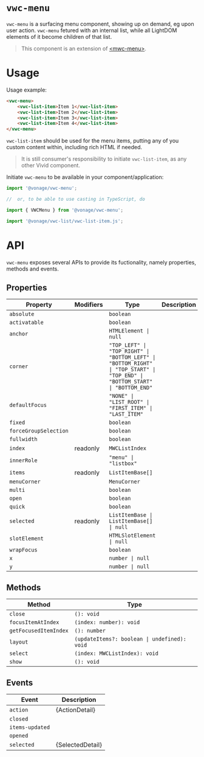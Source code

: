 # `vwc-menu`

`vwc-menu` is a surfacing menu component, showing up on demand, eg upon user action.
`vwc-menu` fetured with an internal list, while all LightDOM elements of it become children of that list.

> This component is an extension of [\<mwc-menu\>](https://github.com/material-components/material-components-web-components/tree/master/packages/menu).

# Usage

Usage example:
```html
<vwc-menu>
	<vwc-list-item>Item 1</vwc-list-item>
	<vwc-list-item>Item 2</vwc-list-item>
	<vwc-list-item>Item 3</vwc-list-item>
	<vwc-list-item>Item 4</vwc-list-item>
</vwc-menu>
```

`vwc-list-item` should be used for the menu items, putting any of you custom content within, including rich HTML if needed.

> It is still consumer's responsibility to initiate `vwc-list-item`, as any other Vivid component.

Initiate `vwc-menu` to be available in your component/application:
```javascript
import '@vonage/vwc-menu';

//	or, to be able to use casting in TypeScript, do

import { VWCMenu } from '@vonage/vwc-menu';

import '@vonage/vwc-list/vwc-list-item.js';
```

# API

`vwc-menu` exposes several APIs to provide its fuctionality, namely properties, methods and events.

## Properties

| Property                  | Modifiers | Type                                             | Description                                      |
|---------------------------|-----------|--------------------------------------------------|--------------------------------------------------|
| `absolute`                |           | `boolean`                                        |                                                  |
| `activatable`             |           | `boolean`                                        |                                                  |
| `anchor`                  |           | `HTMLElement \| null`                            |                                                  |
| `corner`                  |           | `"TOP_LEFT" \| "TOP_RIGHT" \| "BOTTOM_LEFT" \| "BOTTOM_RIGHT" \| "TOP_START" \| "TOP_END" \| "BOTTOM_START" \| "BOTTOM_END"` |                                                  |
| `defaultFocus`            |           | `"NONE" \| "LIST_ROOT" \| "FIRST_ITEM" \| "LAST_ITEM"` |                                                  |
| `fixed`                   |           | `boolean`                                        |                                                  |
| `forceGroupSelection`     |           | `boolean`                                        |                                                  |
| `fullwidth`               |           | `boolean`                                        |                                                  |
| `index`                   | readonly  | `MWCListIndex`                                   |                                                  |
| `innerRole`               |           | `"menu" \| "listbox"`                            |                                                  |
| `items`                   | readonly  | `ListItemBase[]`                                 |                                                  |
| `menuCorner`              |           | `MenuCorner`                                     |                                                  |
| `multi`                   |           | `boolean`                                        |                                                  |
| `open`                    |           | `boolean`                                        |                                                  |
| `quick`                   |           | `boolean`                                        |                                                  |
| `selected`                | readonly  | `ListItemBase \| ListItemBase[] \| null`         |                                                  |
| `slotElement`             |           | `HTMLSlotElement \| null`                        |                                                  |
| `wrapFocus`               |           | `boolean`                                        |                                                  |
| `x`                       |           | `number \| null`                                 |                                                  |
| `y`                       |           | `number \| null`                                 |                                                  |

## Methods

| Method                | Type                                         |
|-----------------------|----------------------------------------------|
| `close`               | `(): void`                                   |
| `focusItemAtIndex`    | `(index: number): void`                      |
| `getFocusedItemIndex` | `(): number`                                 |
| `layout`              | `(updateItems?: boolean \| undefined): void` |
| `select`              | `(index: MWCListIndex): void`                |
| `show`                | `(): void`                                   |

## Events

| Event           | Description      |
|-----------------|------------------|
| `action`        | {ActionDetail}   |
| `closed`        |                  |
| `items-updated` |                  |
| `opened`        |                  |
| `selected`      | {SelectedDetail} |
